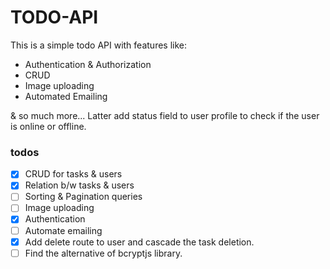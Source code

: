 # TODO-API
This is a simple todo API with features like:
- Authentication & Authorization
- CRUD
- Image uploading
- Automated Emailing

& so much more...
Latter add status field to user profile to check if the user is online or offline.

### todos
- [x] CRUD for tasks & users
- [x] Relation b/w tasks & users
- [ ] Sorting & Pagination queries
- [ ] Image uploading
- [x] Authentication
- [ ] Automate emailing
- [x] Add delete route to user and cascade the task deletion.
- [ ] Find the alternative of bcryptjs library.
